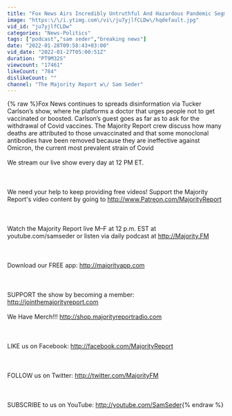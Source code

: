 ```yaml
---
title: "Fox News Airs Incredibly Untruthful And Hazardous Pandemic Segments"
image: "https:\/\/i.ytimg.com\/vi\/ju7yjlfCLDw\/hqdefault.jpg"
vid_id: "ju7yjlfCLDw"
categories: "News-Politics"
tags: ["podcast","sam seder","breaking news"]
date: "2022-01-28T09:58:43+03:00"
vid_date: "2022-01-27T05:00:51Z"
duration: "PT9M32S"
viewcount: "17461"
likeCount: "784"
dislikeCount: ""
channel: "The Majority Report w\/ Sam Seder"
---
```

{% raw %}Fox News continues to spreads disinformation via Tucker Carlson’s show, where he platforms a doctor that urges people not to get vaccinated or boosted. Carlson’s guest goes as far as to ask for the withdrawal of Covid vaccines. The Majority Report crew discuss how many deaths are attributed to those unvaccinated and that some monoclonal antibodies have been removed because they are ineffective against Omicron, the current most prevalent strain of Covid<br /><br />We stream our live show every day at 12 PM ET.<br /><br /><br /><br />We need your help to keep providing free videos! Support the Majority Report's video content by going to <a rel="nofollow" target="blank" href="http://www.Patreon.com/MajorityReport">http://www.Patreon.com/MajorityReport</a><br /><br /><br /><br />Watch the Majority Report live M–F at 12 p.m. EST at youtube.com/samseder or listen via daily podcast at <a rel="nofollow" target="blank" href="http://Majority.FM">http://Majority.FM</a><br /><br /><br /><br />Download our FREE app: <a rel="nofollow" target="blank" href="http://majorityapp.com">http://majorityapp.com</a><br /><br /><br /><br />SUPPORT the show by becoming a member: <a rel="nofollow" target="blank" href="http://jointhemajorityreport.com">http://jointhemajorityreport.com</a><br /><br />We Have Merch!!! <a rel="nofollow" target="blank" href="http://shop.majorityreportradio.com">http://shop.majorityreportradio.com</a><br /><br /><br /><br />LIKE us on Facebook: <a rel="nofollow" target="blank" href="http://facebook.com/MajorityReport">http://facebook.com/MajorityReport</a><br /><br /><br /><br />FOLLOW us on Twitter: <a rel="nofollow" target="blank" href="http://twitter.com/MajorityFM">http://twitter.com/MajorityFM</a><br /><br /><br /><br />SUBSCRIBE to us on YouTube: <a rel="nofollow" target="blank" href="http://youtube.com/SamSeder">http://youtube.com/SamSeder</a>{% endraw %}
